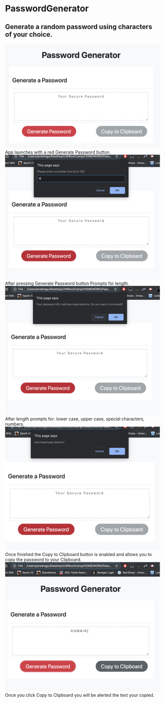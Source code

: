 # PasswordGenerator
## Generate a random password using characters of your choice.
![Example1](https://raw.githubusercontent.com/pedjaaaaa/PasswordGenerator/master/READMEimages/Screen%20Shot%202019-10-02--01.png)
App launches with a  red Generate Password button.
![Example Images](https://raw.githubusercontent.com/pedjaaaaa/PasswordGenerator/master/READMEimages/Screen%20Shot%202019-10-02-03.png)
After pressing Generate Password button Prompts for length.
![Example Images](https://raw.githubusercontent.com/pedjaaaaa/PasswordGenerator/master/READMEimages/Screen%20Shot%202019-10-02-04.png)
After length prompts for: lower case, upper case, special characters, numbers.
![Example Images](https://raw.githubusercontent.com/pedjaaaaa/PasswordGenerator/master/READMEimages/Screen%20Shot%202019-10-02-05.png)
Once finished the Copy to Clipboard button is enabled and allows you to copy the password to your Clipboard.
![Example Images](https://raw.githubusercontent.com/pedjaaaaa/PasswordGenerator/master/READMEimages/Screen%20Shot%202019-10-02-06.png)
Once you click Copy to Clipboard you will be alerted the text your copied.
